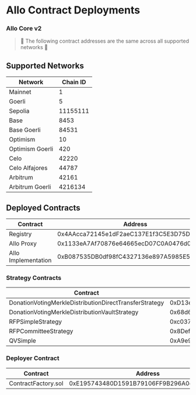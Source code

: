 # Allo Contract Deployments

### Allo Core v2

> 🤚 The following contract addresses are the same across all supported networks 🤚

## Supported Networks

| Network         | Chain ID |
| --------------- | -------- |
| Mainnet         | 1        |
| Goerli          | 5        |
| Sepolia         | 11155111 |
| Base            | 8453     |
| Base Goerli     | 84531    |
| Optimism        | 10       |
| Optimism Goerli | 420      |
| Celo            | 42220    |
| Celo Alfajores  | 44787    |
| Arbitrum        | 42161    |
| Arbitrum Goerli | 4216134  |



## Deployed Contracts

<table>
<thead>
    <tr>
        <th>Contract</th>
        <th>Address</th>
    </tr>
</thead>
<tbody>
    <tr>
        <td>Registry</td>
        <td>0x4AAcca72145e1dF2aeC137E1f3C5E3D75DB8b5f3</td>
    </tr>
    <tr>
        <td>Allo Proxy</td>
        <td>0x1133eA7Af70876e64665ecD07C0A0476d09465a1</td>
    </tr>
    <tr>
        <td>Allo Implementation</td>
        <td>0xB087535DB0df98fC4327136e897A5985E5Cfbd66</td>
    </tr>
</tbody>
</table>

### Strategy Contracts

<table>
<thead>
    <tr>
        <th>Contract</th>
        <th>Address</th>
    </tr>
</thead>
<tbody>
    <tr>
        <td>DonationVotingMerkleDistributionDirectTransferStrategy</td>
        <td>0xD13ec67938B5E9Cb05A05D8e160daF02Ed5ea9C9</td>
    </tr>
    <tr>
        <td>DonationVotingMerkleDistributionVaultStrategy</td>
        <td>0x68d67bf72fcCf0E0f269C67b934b4050d2917F91</td>
    </tr>
    <tr>
        <td>RFPSimpleStrategy</td>
        <td>0xc0379c3E6e3140caE35588c09e081F2d8529C7E3</td>
    </tr>
    <tr>
        <td>RFPCommitteeStrategy</td>
        <td>0x8Def91f220f3D1C16D406097ffb0dAEe0732772f</td>
    </tr>
    <tr>
        <td>QVSimple</td>
        <td>0xA9e9110fe3B4B169b2CA0e8825C7CE76EB0b9438</td>
    </tr>
</tbody>
</table>

### Deployer Contract

<table>
<thead>
    <tr>
        <th>Contract</th>
        <th>Address</th>
    </tr>
</thead>
<tbody>
    <tr>
        <td>ContractFactory.sol</td>
        <td>0xE195743480D1591B79106FF9B296A0cD38aDa807</td>
    </tr>
</tbody>
</table>
